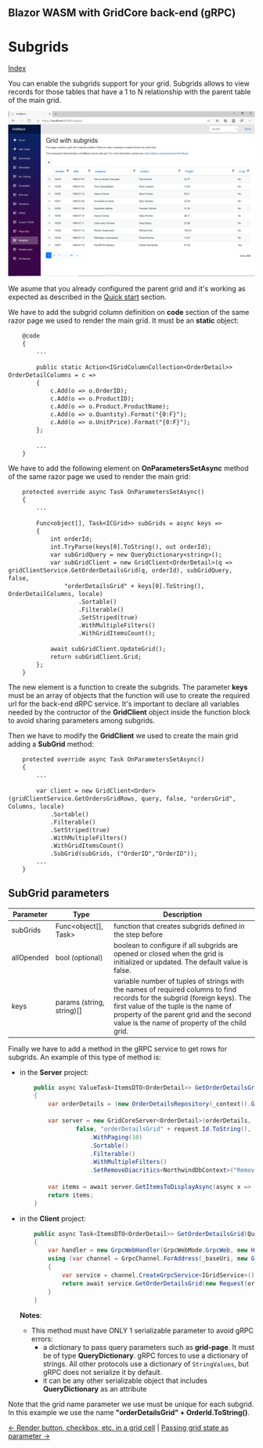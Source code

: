## Blazor WASM with GridCore back-end (gRPC)

# Subgrids

[Index](Documentation.md)

You can enable the subgrids support for your grid. Subgrids allows to view records for those tables that have a 1 to N relationship with the parent table of the main grid.

![](../images/Subgrids.png)

We asume that you already configured the parent grid and it's working as expected as described in the [Quick start](Quick_start.md) section.

We have to add the subgrid column definition on **code** section of the same razor page we used to render the main grid. It must be an **static** object:

```razor
    @code
    {
        ...
        
        public static Action<IGridColumnCollection<OrderDetail>> OrderDetailColumns = c =>
        {
            c.Add(o => o.OrderID);
            c.Add(o => o.ProductID);
            c.Add(o => o.Product.ProductName);
            c.Add(o => o.Quantity).Format("{0:F}");
            c.Add(o => o.UnitPrice).Format("{0:F}");
        };

        ...
    }
```

We have to add the following element on **OnParametersSetAsync** method of the same razor page we used to render the main grid:

```razor
    protected override async Task OnParametersSetAsync()
    {
        ...
        
        Func<object[], Task<ICGrid>> subGrids = async keys =>
        {
            int orderId;
            int.TryParse(keys[0].ToString(), out orderId);
            var subGridQuery = new QueryDictionary<string>();
            var subGridClient = new GridClient<OrderDetail>(q => gridClientService.GetOrderDetailsGrid(q, orderId), subGridQuery, false,
                "orderDetailsGrid" + keys[0].ToString(), OrderDetailColumns, locale)
                    .Sortable()
                    .Filterable()
                    .SetStriped(true)
                    .WithMultipleFilters()
                    .WithGridItemsCount();

            await subGridClient.UpdateGrid();
            return subGridClient.Grid;
        };
    }
```

The new element is a function to create the subgrids. The parameter **keys** must be an array of objects that the function will use to create the required url for the back-end dRPC service. It's important to declare all variables needed by the contructor of the **GridClient** object inside the function block to avoid sharing parameters among subgrids. 

Then we have to modify the **GridClient** we used to create the main grid adding a **SubGrid** method:

```razor
    protected override async Task OnParametersSetAsync()
    {
        ...

        var client = new GridClient<Order>(gridClientService.GetOrdersGridRows, query, false, "ordersGrid", Columns, locale)
            .Sortable()
            .Filterable()
            .SetStriped(true)
            .WithMultipleFilters()
            .WithGridItemsCount()
            .SubGrid(subGrids, ("OrderID","OrderID"));
        ...
    }
```

## SubGrid parameters

Parameter | Type | Description
--------- | ---- | -----------
subGrids | Func<object[], Task<ICGrid>> | function that creates subgrids defined in the step before
allOpended | bool (optional) | boolean to configure if all subgrids are opened or closed when the grid is initialized or updated. The default value is false.
keys | params (string, string)[] | variable number of tuples of strings with the names of required columns to find records for the subgrid (foreign keys). The first value of the tuple is the name of property of the parent grid and the second value is the name of property of the child grid.


Finally we have to add a method in the gRPC service to get rows for subgrids. An example of this type of method is: 

* in the **Server** project:
    ```c#
        public async ValueTask<ItemsDTO<OrderDetail>> GetOrderDetailsGrid(Request request)
        {
            var orderDetails = (new OrderDetailsRepository(_context)).GetForOrder(request.Id);

            var server = new GridCoreServer<OrderDetail>(orderDetails, request.Query,
                    false, "orderDetailsGrid" + request.Id.ToString(), ColumnCollections.OrderDetailColumns)
                        .WithPaging(10)
                        .Sortable()
                        .Filterable()
                        .WithMultipleFilters()
                        .SetRemoveDiacritics<NorthwindDbContext>("RemoveDiacritics");

            var items = await server.GetItemsToDisplayAsync(async x => await x.ToListAsync());
            return items;
        }
     ```

* in the **Client** project:
    ```c#
        public async Task<ItemsDTO<OrderDetail>> GetOrderDetailsGrid(QueryDictionary<string> query, int orderId)
        {
            var handler = new GrpcWebHandler(GrpcWebMode.GrpcWeb, new HttpClientHandler());
            using (var channel = GrpcChannel.ForAddress(_baseUri, new GrpcChannelOptions() { HttpClient = new HttpClient(handler) }))
            {
                var service = channel.CreateGrpcService<IGridService>();
                return await service.GetOrderDetailsGrid(new Request(orderId, query));
            }
        }
     ```

    **Notes**:
    * This method must have ONLY 1 serializable parameter to avoid gRPC errors:
        * a dictionary to pass query parameters such as **grid-page**. It must be of type **QueryDictionary<string>**. gRPC forces to use a dictionary of strings. All other protocols use a dictionary of ```StringValues```, but gRPC does not serialize it by default.
        * it can be any other serializable object that includes **QueryDictionary<string>** as an attribute

Note that the grid name parameter we use must be unique for each subgrid. In this example we use the name **"orderDetailsGrid" + OrderId.ToString()**.

[<- Render button, checkbox, etc. in a grid cell](Render_button_checkbox_etc_in_a_grid_cell.md) | [Passing grid state as parameter ->](Passing_grid_state_as_parameter.md)